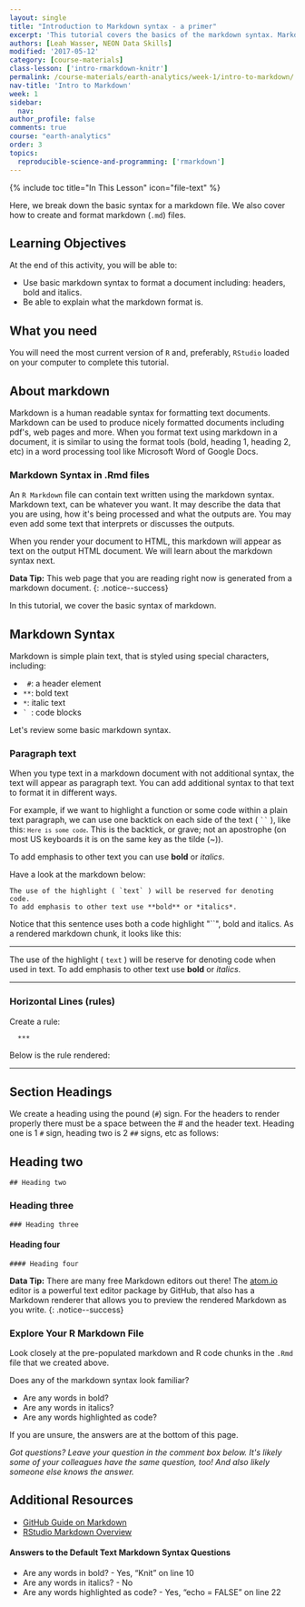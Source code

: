 ```yaml
---
layout: single
title: "Introduction to Markdown syntax - a primer"
excerpt: 'This tutorial covers the basics of the markdown syntax. Markdown is a human readable text format that is used in R Markdown files to add text to reports.'
authors: [Leah Wasser, NEON Data Skills]
modified: '2017-05-12'
category: [course-materials]
class-lesson: ['intro-rmarkdown-knitr']
permalink: /course-materials/earth-analytics/week-1/intro-to-markdown/
nav-title: 'Intro to Markdown'
week: 1
sidebar:
  nav:
author_profile: false
comments: true
course: "earth-analytics"
order: 3
topics:
  reproducible-science-and-programming: ['rmarkdown']
---
```

{% include toc title="In This Lesson" icon="file-text" %}

Here, we break down the basic syntax for a markdown file. We also cover how to
create and format markdown (`.md`) files.

<div class='notice--success' markdown="1">

## <i class="fa fa-graduation-cap" aria-hidden="true"></i> Learning Objectives
At the end of this activity, you will be able to:

* Use basic markdown syntax to format a document including: headers, bold and italics.
* Be able to explain what the markdown format is.

## <i class="fa fa-check-square-o fa-2" aria-hidden="true"></i> What you need

You will need the most current version of `R` and, preferably, `RStudio` loaded on
your computer to complete this tutorial.

</div>

## About markdown

Markdown is a human readable syntax for formatting text documents. Markdown can
be used to produce nicely formatted documents including pdf's, web pages and more.
When you format text using markdown in a document, it is similar to using the
format tools (bold, heading 1, heading 2, etc) in a word processing tool like Microsoft
Word of Google Docs.

### Markdown Syntax in .Rmd files

An `R Markdown` file can contain text written using the markdown syntax.
Markdown text, can be whatever you want. It may describe the data that you are
using, how it's being processed and what the outputs are. You may even add some
text that interprets or discusses the outputs.

When you render your document to HTML, this markdown will appear as text on the
output HTML document. We will learn about the markdown syntax next.


<i class="fa fa-star"></i> **Data Tip:** This web page that you are reading right now
is generated from a markdown document.
{: .notice--success}

In this tutorial, we cover the basic syntax of markdown.

## Markdown Syntax

Markdown is simple plain text, that is styled using special characters, including:

* ` #`: a header element
* `**`: bold text
* `*`: italic text
* <code>` </code>: code blocks

Let's review some basic markdown syntax.

### Paragraph text

When you type text in a markdown document with not additional syntax, the text
will appear as paragraph text. You can add additional syntax to that text
to format it in different ways.

For example, if we want to highlight a function or some code within a plain text
paragraph, we can use one backtick on each side of the text ( <code>``</code> ),
like this: <code>`Here is some code`</code>. This is the backtick, or grave; not
an apostrophe (on most US keyboards it is on the same key as the tilde (~)).

To add emphasis to other text you can use **bold** or *italics*.

Have a look at the markdown below:

```
The use of the highlight ( `text` ) will be reserved for denoting code.
To add emphasis to other text use **bold** or *italics*.
```

Notice that this sentence uses both a code highlight "``", bold and italics.
As a rendered markdown chunk, it looks like this:

***

The use of the highlight ( `text` ) will be reserve for denoting code when
used in text. To add emphasis to other text use **bold** or *italics*.

***

### Horizontal Lines (rules)

Create a rule:

	  ***

Below is the rule rendered:

***

## Section Headings

We create a heading using the pound (`#`) sign. For the headers to render
properly there must be a space between the # and the header text.
Heading one is 1 `#` sign, heading two is 2 `##` signs, etc as follows:

## Heading two
	## Heading two

### Heading three
	### Heading three

#### Heading four
	#### Heading four




<i class="fa fa-star"></i> **Data Tip:**
There are many free Markdown editors out there! The
<a href="http://Atom.io" target="_blank">atom.io</a>
editor is a powerful text editor package by GitHub, that also has a Markdown
renderer that allows you to preview the rendered Markdown as you write.
{: .notice--success}

### Explore Your R Markdown File

Look closely at the pre-populated markdown and R code chunks in the `.Rmd`
file that we created above.

Does any of the markdown syntax look familiar?

* Are any words in bold?
* Are any words in italics?
* Are any words highlighted as code?

If you are unsure, the answers are at the bottom of this page.

*Got questions? Leave your question in the comment box below.
It's likely some of your colleagues have the same question, too! And also
likely someone else knows the answer.*



<div class="notice--info" markdown="1">

## Additional Resources

* <a href="https://guides.github.com/features/mastering-markdown/" target="_blank">GitHub Guide on Markdown</a>
* <a href="http://rmarkdown.rstudio.com/authoring_basics.html" target="_blank"> RStudio Markdown Overview</a>

#### Answers to the Default Text Markdown Syntax Questions

* Are any words in bold? - Yes, “Knit” on line 10
* Are any words in italics? - No
* Are any words highlighted as code? - Yes, “echo = FALSE” on line 22

</div>
